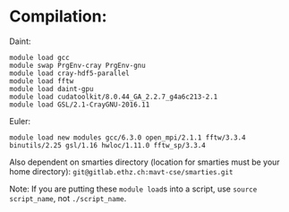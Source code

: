 # Compilation:

Daint:
```shell
module load gcc
module swap PrgEnv-cray PrgEnv-gnu
module load cray-hdf5-parallel
module load fftw
module load daint-gpu
module load cudatoolkit/8.0.44_GA_2.2.7_g4a6c213-2.1
module load GSL/2.1-CrayGNU-2016.11
```

Euler:
```shell
module load new modules gcc/6.3.0 open_mpi/2.1.1 fftw/3.3.4 binutils/2.25 gsl/1.16 hwloc/1.11.0 fftw_sp/3.3.4
```

Also dependent on smarties directory (location for smarties must be your home directory):
`git@gitlab.ethz.ch:mavt-cse/smarties.git`

Note: If you are putting these `module load`s into a script,
use `source script_name`, not `./script_name`.
